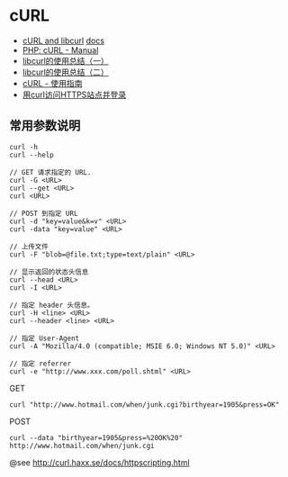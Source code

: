 
# cURL

* [cURL and libcurl](http://curl.haxx.se/)
    [docs](http://curl.haxx.se/docs/)
* [PHP: cURL - Manual](http://php.net/manual/en/book.curl.php)
* [libcurl的使用总结（一）](http://www.vimer.cn/2010/03/libcurl%E7%9A%84%E4%BD%BF%E7%94%A8%E6%80%BB%E7%BB%93%EF%BC%88%E4%B8%80%EF%BC%89.html)
* [libcurl的使用总结（二）](http://www.vimer.cn/2010/03/libcurl%E7%9A%84%E4%BD%BF%E7%94%A8%E6%80%BB%E7%BB%93%EF%BC%88%E4%BA%8C%EF%BC%89.html)
* [cURL - 使用指南](http://article.yeeyan.org/view/26492/53928)
* [用curl访问HTTPS站点并登录](http://blog.csdn.net/csfreebird/article/details/9237925)

## 常用参数说明

```
curl -h
curl --help

// GET 请求指定的 URL.
curl -G <URL>
curl --get <URL>
curl <URL>

// POST 到指定 URL
curl -d "key=value&k=v" <URL>
curl -data "key=value" <URL>

// 上传文件
curl -F "blob=@file.txt;type=text/plain" <URL>

// 显示返回的状态头信息
curl --head <URL>
curl -I <URL>

// 指定 header 头信息。
curl -H <line> <URL>
curl --header <line> <URL>

// 指定 User-Agent
curl -A "Mozilla/4.0 (compatible; MSIE 6.0; Windows NT 5.0)" <URL>

// 指定 referrer
curl -e "http://www.xxx.com/poll.shtml" <URL>
```

GET

```
curl "http://www.hotmail.com/when/junk.cgi?birthyear=1905&press=OK"
```

POST

```
curl --data "birthyear=1905&press=%20OK%20" http://www.hotmail.com/when/junk.cgi
```
@see http://curl.haxx.se/docs/httpscripting.html
